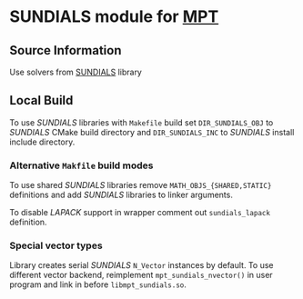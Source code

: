 # SUNDIALS module for [MPT](https://github.com/becm/mpt-solver)

## Source Information
Use solvers from [SUNDIALS](https://computation.llnl.gov/projects/sundials)
library

## Local Build
To use *SUNDIALS* libraries with `Makefile` build
set `DIR_SUNDIALS_OBJ` to *SUNDIALS* CMake build directory
and `DIR_SUNDIALS_INC` to *SUNDIALS* install include directory.

### Alternative `Makfile` build modes
To use shared *SUNDIALS* libraries remove `MATH_OBJS_{SHARED,STATIC}`
definitions and add *SUNDIALS* libraries to linker arguments.

To disable *LAPACK* support in wrapper comment out `sundials_lapack`
definition.

### Special vector types
Library creates serial *SUNDIALS* `N_Vector` instances by default.
To use different vector backend, reimplement `mpt_sundials_nvector()`
in user program and link in before `libmpt_sundials.so`.
